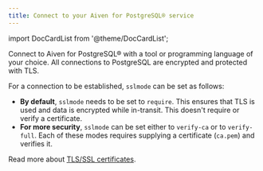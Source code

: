 ```yaml
---
title: Connect to your Aiven for PostgreSQL® service
---
```


import DocCardList from '@theme/DocCardList';

Connect to Aiven for PostgreSQL® with a tool or programming language of your choice. All connections to PostgreSQL are encrypted and protected with TLS.

For a connection to be established, `sslmode` can be set as follows:

- **By default**, `sslmode` needs to be set to `require`. This ensures that TLS is used
  and data is encrypted while in-transit. This doesn't require or verify a certificate.
- **For more security**, `sslmode` can be set either to `verify-ca` or to `verify-full`.
  Each of these modes requires supplying a certificate (`ca.pem`) and verifies it.

Read more about [TLS/SSL certificates](/docs/platform/concepts/tls-ssl-certificates).

<DocCardList />
